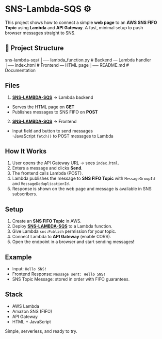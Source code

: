 # SNS-Lambda-SQS ⚙️

This project shows how to connect a simple **web page** to an **AWS SNS FIFO Topic** using **Lambda** and **API Gateway**. 
A fast, minimal setup to push browser messages straight to SNS.

## 📂 Project Structure
sns-lambda-sqs/
│── lambda_function.py # Backend — Lambda handler
│── index.html # Frontend — HTML page
│── README.md # Documentation

## Files
1) **[SNS-LAMBDA-SQS](lambda_function.py)** → Lambda backend
  - Serves the HTML page on **GET**  
  - Publishes messages to SNS FIFO on **POST**
    
2) **[SNS-LAMBDA-SQS](index.html)** → Frontend  
  - Input field and button to send messages  
  -JavaScript `fetch()` to POST messages to Lambda

## How It Works
1. User opens the API Gateway URL → sees `index.html`.  
2. Enters a message and clicks **Send**.  
3. The frontend calls Lambda (POST).  
4. Lambda publishes the message to **SNS FIFO Topic** with `MessageGroupId` and `MessageDeduplicationId`.  
5. Response is shown on the web page and message is available in SNS subscribers.  

## Setup
1. Create an **SNS FIFO Topic** in AWS.  
2. Deploy **[SNS-LAMBDA-SQS](lambda_function.py)** to a Lambda function.  
3. Give Lambda `sns:Publish` permission for your topic.  
4. Connect Lambda to **API Gateway** (enable CORS).  
5. Open the endpoint in a browser and start sending messages!  

## Example
- Input: `Hello SNS!`  
- Frontend Response: `Message sent: Hello SNS!`  
- SNS Topic Message: stored in order with FIFO guarantees.  

## Stack
- AWS Lambda  
- Amazon SNS (FIFO)
- API Gateway  
- HTML + JavaScript  

Simple, serverless, and ready to try.
